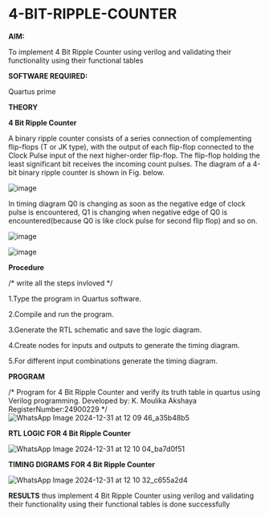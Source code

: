 # 4-BIT-RIPPLE-COUNTER

**AIM:**

To implement  4 Bit Ripple Counter using verilog and validating their functionality using their functional tables

**SOFTWARE REQUIRED:**

Quartus prime

**THEORY**

**4 Bit Ripple Counter**

A binary ripple counter consists of a series connection of complementing flip-flops (T or JK type), with the output of each flip-flop connected to the Clock Pulse input of the next higher-order flip-flop. The flip-flop holding the least significant bit receives the incoming count pulses. The diagram of a 4-bit binary ripple counter is shown in Fig. below.

![image](https://github.com/naavaneetha/4-BIT-RIPPLE-COUNTER/assets/154305477/cb4b74d4-31ab-4359-95d0-d22e67daba13)

In timing diagram Q0 is changing as soon as the negative edge of clock pulse is encountered, Q1 is changing when negative edge of Q0 is encountered(because Q0 is like clock pulse for second flip flop) and so on.

![image](https://github.com/naavaneetha/4-BIT-RIPPLE-COUNTER/assets/154305477/a573a7d6-014e-4e54-93e6-e2ac9530960b)

![image](https://github.com/naavaneetha/4-BIT-RIPPLE-COUNTER/assets/154305477/85e1958a-2fc1-49bb-9a9f-d58ccbf3663c)

**Procedure**

/* write all the steps invloved */

1.Type the program in Quartus software.

2.Compile and run the program.     

3.Generate the RTL schematic and save the logic diagram.   

4.Create nodes for inputs and outputs to generate the timing diagram.   

5.For different input combinations generate the timing diagram.

**PROGRAM**

/* Program for 4 Bit Ripple Counter and verify its truth table in quartus using Verilog programming.
 Developed by: K. Moulika Akshaya RegisterNumber:24900229
*/
![WhatsApp Image 2024-12-31 at 12 09 46_a35b48b5](https://github.com/user-attachments/assets/72ba7dfa-a0b2-4c5a-83be-2932b91dd16d)



**RTL LOGIC FOR 4 Bit Ripple Counter**

![WhatsApp Image 2024-12-31 at 12 10 04_ba7d0f51](https://github.com/user-attachments/assets/a40dd177-dd54-4aa0-9d0d-c90b5382b8d2)

**TIMING DIGRAMS FOR 4 Bit Ripple Counter**

![WhatsApp Image 2024-12-31 at 12 10 32_c655a2d4](https://github.com/user-attachments/assets/a42eea30-ec20-47be-9c54-56ea31f34d6b)




**RESULTS**
thus implement 4 Bit Ripple Counter using verilog and validating their functionality using their functional tables is done successfully
